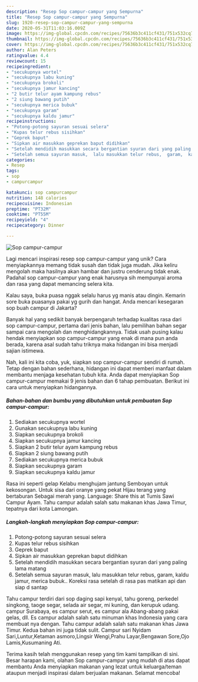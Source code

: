 ```yaml
---
description: "Resep Sop campur-campur yang Sempurna"
title: "Resep Sop campur-campur yang Sempurna"
slug: 1920-resep-sop-campur-campur-yang-sempurna
date: 2020-05-31T11:03:16.009Z
image: https://img-global.cpcdn.com/recipes/75636b3c411cf431/751x532cq70/sop-campur-campur-foto-resep-utama.jpg
thumbnail: https://img-global.cpcdn.com/recipes/75636b3c411cf431/751x532cq70/sop-campur-campur-foto-resep-utama.jpg
cover: https://img-global.cpcdn.com/recipes/75636b3c411cf431/751x532cq70/sop-campur-campur-foto-resep-utama.jpg
author: Alan Peters
ratingvalue: 4.4
reviewcount: 15
recipeingredient:
- "secukupnya wortel"
- "secukupnya labu kuning"
- "secukupnya brokoli"
- "secukupnya jamur kancing"
- "2 butir telur ayam kampung rebus"
- "2 siung bawang putih"
- "secukupnya merica bubuk"
- "secukupnya garam"
- "secukupnya kaldu jamur"
recipeinstructions:
- "Potong-potong sayuran sesuai selera"
- "Kupas telur rebus sisihkan"
- "Geprek baput"
- "Sipkan air masukkan geprekan baput didihkan"
- "Setelah mendidih masukkan secara bergantian syuran dari yang paling lama matang"
- "Setelah semua sayuran masuk,  lalu masukkan telur rebus,  garam,  kaldu jamur,  merica bubuk..  Koreksi rasa setelah di rasa pas matikan api dan siap d santap"
categories:
- Resep
tags:
- sop
- campurcampur

katakunci: sop campurcampur 
nutrition: 148 calories
recipecuisine: Indonesian
preptime: "PT32M"
cooktime: "PT55M"
recipeyield: "4"
recipecategory: Dinner

---
```



![Sop campur-campur](https://img-global.cpcdn.com/recipes/75636b3c411cf431/751x532cq70/sop-campur-campur-foto-resep-utama.jpg)

Lagi mencari inspirasi resep sop campur-campur yang unik? Cara menyiapkannya memang tidak susah dan tidak juga mudah. Jika keliru mengolah maka hasilnya akan hambar dan justru cenderung tidak enak. Padahal sop campur-campur yang enak harusnya sih mempunyai aroma dan rasa yang dapat memancing selera kita.

Kalau saya, buka puasa nggak selalu harus yg manis atau dingin. Kemarin sore buka puasanya pakai yg gurih dan hangat. Anda mencari kesegaran sop buah campur di Jakarta?

Banyak hal yang sedikit banyak berpengaruh terhadap kualitas rasa dari sop campur-campur, pertama dari jenis bahan, lalu pemilihan bahan segar sampai cara mengolah dan menghidangkannya. Tidak usah pusing kalau hendak menyiapkan sop campur-campur yang enak di mana pun anda berada, karena asal sudah tahu triknya maka hidangan ini bisa menjadi sajian istimewa.


Nah, kali ini kita coba, yuk, siapkan sop campur-campur sendiri di rumah. Tetap dengan bahan sederhana, hidangan ini dapat memberi manfaat dalam membantu menjaga kesehatan tubuh kita. Anda dapat menyiapkan Sop campur-campur memakai 9 jenis bahan dan 6 tahap pembuatan. Berikut ini cara untuk menyiapkan hidangannya.

<!--inarticleads1-->

##### Bahan-bahan dan bumbu yang dibutuhkan untuk pembuatan Sop campur-campur:

1. Sediakan secukupnya wortel
1. Gunakan secukupnya labu kuning
1. Siapkan secukupnya brokoli
1. Siapkan secukupnya jamur kancing
1. Siapkan 2 butir telur ayam kampung rebus
1. Siapkan 2 siung bawang putih
1. Sediakan secukupnya merica bubuk
1. Siapkan secukupnya garam
1. Siapkan secukupnya kaldu jamur


Rasa ini seperti gelap Kelabu menghujam jantung Semboyan untuk kekosongan. Untuk sisa dari oranye yang pekat Hijau terang yang bertaburan Sebagai merah yang. Language: Share this at Tumis Sawi Campur Ayam. Tahu campur adalah salah satu makanan khas Jawa Timur, tepatnya dari kota Lamongan. 

<!--inarticleads2-->

##### Langkah-langkah menyiapkan Sop campur-campur:

1. Potong-potong sayuran sesuai selera
1. Kupas telur rebus sisihkan
1. Geprek baput
1. Sipkan air masukkan geprekan baput didihkan
1. Setelah mendidih masukkan secara bergantian syuran dari yang paling lama matang
1. Setelah semua sayuran masuk,  lalu masukkan telur rebus,  garam,  kaldu jamur,  merica bubuk..  Koreksi rasa setelah di rasa pas matikan api dan siap d santap


Tahu campur terdiri dari sop daging sapi kenyal, tahu goreng, perkedel singkong, taoge segar, selada air segar, mi kuning, dan kerupuk udang. campur Surabaya, es campur serut, es campur ala Abang-abang pakai gelas, dll. Es campur adalah salah satu minuman khas Indonesia yang cara membuat nya dengan. Tahu campur adalah salah satu makanan khas Jawa Timur. Kedua bahan ini juga tidak sulit. Campur sari Nyidam Sari,Luntur,Ketaman asmoro,Lingsir Wengi,Prahu Layar,Bengawan Sore,Ojo Lamis,Kusumaning Ati. 

Terima kasih telah menggunakan resep yang tim kami tampilkan di sini. Besar harapan kami, olahan Sop campur-campur yang mudah di atas dapat membantu Anda menyiapkan makanan yang lezat untuk keluarga/teman ataupun menjadi inspirasi dalam berjualan makanan. Selamat mencoba!
